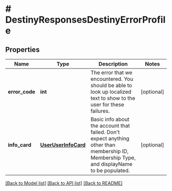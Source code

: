 # # DestinyResponsesDestinyErrorProfile

## Properties

Name | Type | Description | Notes
------------ | ------------- | ------------- | -------------
**error_code** | **int** | The error that we encountered. You should be able to look up localized text to show to the user for these failures. | [optional]
**info_card** | [**UserUserInfoCard**](UserUserInfoCard.md) | Basic info about the account that failed. Don&#39;t expect anything other than membership ID, Membership Type, and displayName to be populated. | [optional]

[[Back to Model list]](../../README.md#models) [[Back to API list]](../../README.md#endpoints) [[Back to README]](../../README.md)
